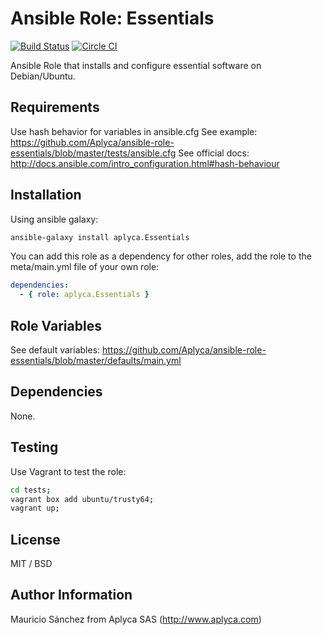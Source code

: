 # Ansible Role: Essentials

[![Build Status](https://travis-ci.org/Aplyca/ansible-role-essentials.svg?branch=master)](https://travis-ci.org/Aplyca/ansible-role-essentials)
[![Circle CI](https://circleci.com/gh/Aplyca/ansible-role-essentials.svg?style=svg)](https://circleci.com/gh/Aplyca/ansible-role-essentials)

Ansible Role that installs and configure essential software on Debian/Ubuntu.

## Requirements

Use hash behavior for variables in ansible.cfg
See example: https://github.com/Aplyca/ansible-role-essentials/blob/master/tests/ansible.cfg
See official docs: http://docs.ansible.com/intro_configuration.html#hash-behaviour

## Installation

Using ansible galaxy:
```bash
ansible-galaxy install aplyca.Essentials
```
You can add this role as a dependency for other roles, add the role to the meta/main.yml file of your own role:
```yaml
dependencies:
  - { role: aplyca.Essentials }
```

## Role Variables

See default variables: https://github.com/Aplyca/ansible-role-essentials/blob/master/defaults/main.yml

## Dependencies

None.

## Testing

Use Vagrant to test the role:

```bash
cd tests;
vagrant box add ubuntu/trusty64;
vagrant up;
```

## License

MIT / BSD

## Author Information

Mauricio Sánchez from Aplyca SAS (http://www.aplyca.com)